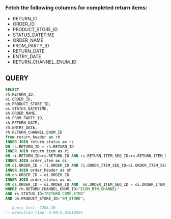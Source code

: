 ### Fetch the following columns for completed return items:

- RETURN_ID
- ORDER_ID
- PRODUCT_STORE_ID
- STATUS_DATETIME
- ORDER_NAME
- FROM_PARTY_ID
- RETURN_DATE
- ENTRY_DATE
- RETURN_CHANNEL_ENUM_ID

## QUERY

```sql
SELECT
rh.RETURN_ID,
oi.ORDER_ID,
oh.PRODUCT_STORE_ID,
os.STATUS_DATETIME,
oh.ORDER_NAME,
rh.FROM_PARTY_ID,
rh.RETURN_DATE,
rh.ENTRY_DATE,
rh.RETURN_CHANNEL_ENUM_ID
from return_header as rh
INNER JOIN return_status as rs
ON rs.RETURN_ID = rh.RETURN_ID
INNER JOIN return_item as ri
ON ri.RETURN_ID=rs.RETURN_ID AND ri.RETURN_ITEM_SEQ_ID=rs.RETURN_ITEM_SEQ_ID
INNER JOIN order_item as oi
ON oi.ORDER_ID = ri.ORDER_ID AND ri.ORDER_ITEM_SEQ_ID=oi.ORDER_ITEM_SEQ_ID
INNER JOIN order_header as oh
ON oh.ORDER_ID = oi.ORDER_ID
INNER JOIN order_status as os
ON os.ORDER_ID = oi.ORDER_ID AND  os.ORDER_ITEM_SEQ_ID = oi.ORDER_ITEM_SEQ_ID
WHERE rh.RETURN_CHANNEL_ENUM_ID="ECOM_RTN_CHANNEL"
AND rs.STATUS_ID="RETURN_COMPLETED"
AND oh.PRODUCT_STORE_ID="SM_STORE";

-- Query Cost: 2203.38
-- Execution Time: 0:00:0.01618004


